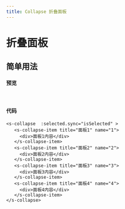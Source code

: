 ```yaml
---
title: Collapse 折叠面板
---
```


# 折叠面板

## 简单用法

#### 预览 
&nbsp;
<ClientOnly>
<collapse-demos></collapse-demos>
</ClientOnly>
#### 代码
```vue
<s-collapse  :selected.sync="isSelected" >
   <s-collapse-item title="面板1" name="1">
     <div>面板1内容</div>
   </s-collapse-item>
   <s-collapse-item title="面板2" name="2">
     <div>面板2内容</div>
   </s-collapse-item>
   <s-collapse-item title="面板3" name="3">
     <div>面板3内容</div>
   </s-collapse-item>
   <s-collapse-item title="面板4" name="4">
     <div>面板4内容</div>
   </s-collapse-item>
</s-collapse>
```
